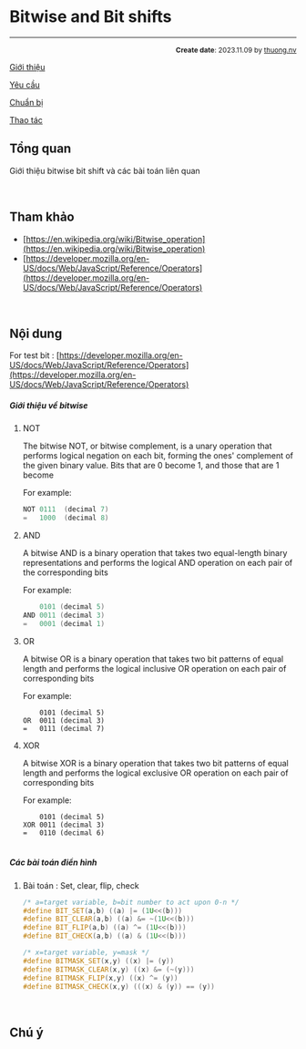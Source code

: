 #  Bitwise and Bit shifts
---
<p style="text-align: right; font-size:12px;">
<b>Create date</b>: 2023.11.09 by <a href="#">thuong.nv</a>
</p>

<div class="table-of-contents">

[Giới thiệu](#giới-thiệu) 

[Yêu cầu](#yêu-cầu) 

[Chuẩn bị](#chuẩn-bị) 

[Thao tác](#thao-tác) 
</div>

## Tổng quan

Giới thiệu bitwise bit shift và các bài toán liên quan

</br><!--Section-->

## Tham khảo

+ [https://en.wikipedia.org/wiki/Bitwise_operation](https://en.wikipedia.org/wiki/Bitwise_operation)
+ [https://developer.mozilla.org/en-US/docs/Web/JavaScript/Reference/Operators](https://developer.mozilla.org/en-US/docs/Web/JavaScript/Reference/Operators)

</br><!--Section-->

## Nội dung

For test bit : 
[https://developer.mozilla.org/en-US/docs/Web/JavaScript/Reference/Operators](https://developer.mozilla.org/en-US/docs/Web/JavaScript/Reference/Operators)


##### <b> Giới thiệu về bitwise </b>

1. NOT

    The bitwise NOT, or bitwise complement, is a unary operation that performs logical negation on each bit, forming the ones' complement of the given binary value. Bits that are 0 become 1, and those that are 1 become 

    For example:

    ```c
    NOT 0111  (decimal 7)
    =   1000  (decimal 8)
    ```

1. AND

    A bitwise AND is a binary operation that takes two equal-length binary representations and performs the logical AND operation on each pair of the corresponding bits

    For example:

    ```s
        0101 (decimal 5)
    AND 0011 (decimal 3)
    =   0001 (decimal 1)
    ```

1. OR

    A bitwise OR is a binary operation that takes two bit patterns of equal length and performs the logical inclusive OR operation on each pair of corresponding bits

    For example:

    ```text
        0101 (decimal 5)
    OR  0011 (decimal 3)
    =   0111 (decimal 7)
    ```

1. XOR

    A bitwise XOR is a binary operation that takes two bit patterns of equal length and performs the logical exclusive OR operation on each pair of corresponding bits

    For example:

    ```text
        0101 (decimal 5)
    XOR 0011 (decimal 3)
    =   0110 (decimal 6)
    ```


##### </br><b> Các bài toán điển hình </b>

1. Bài toán : Set, clear, flip, check

    ```cpp
    /* a=target variable, b=bit number to act upon 0-n */
    #define BIT_SET(a,b) ((a) |= (1U<<(b)))
    #define BIT_CLEAR(a,b) ((a) &= ~(1U<<(b)))
    #define BIT_FLIP(a,b) ((a) ^= (1U<<(b)))
    #define BIT_CHECK(a,b) ((a) & (1U<<(b)))

    /* x=target variable, y=mask */
    #define BITMASK_SET(x,y) ((x) |= (y))
    #define BITMASK_CLEAR(x,y) ((x) &= (~(y)))
    #define BITMASK_FLIP(x,y) ((x) ^= (y))
    #define BITMASK_CHECK(x,y) (((x) & (y)) == (y))

    ```

</br><!--Section-->

## Chú ý





